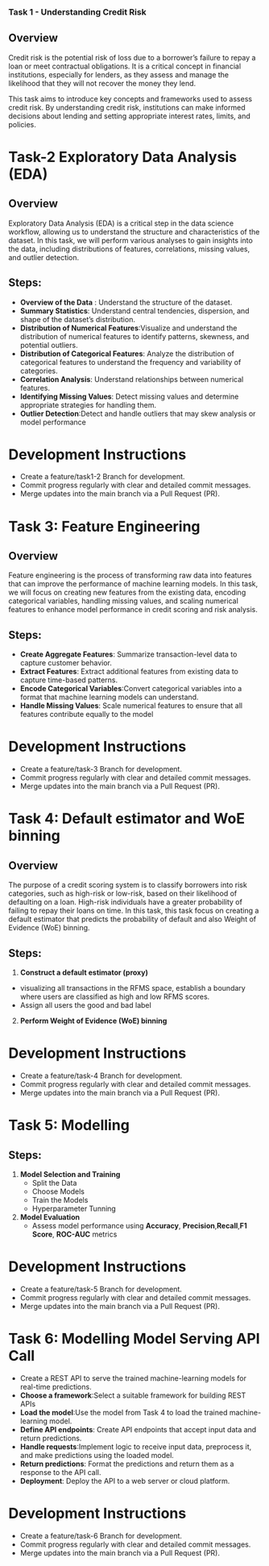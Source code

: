 ###  Task 1 - Understanding Credit Risk
## Overview
Credit risk is the potential risk of loss due to a borrower’s failure to repay a loan or meet contractual obligations. It is a critical concept in financial institutions, especially for lenders, as they assess and manage the likelihood that they will not recover the money they lend.

This task aims to introduce key concepts and frameworks used to assess credit risk. By understanding credit risk, institutions can make informed decisions about lending and setting appropriate interest rates, limits, and policies.

# Task-2 Exploratory Data Analysis (EDA)

## Overview
Exploratory Data Analysis (EDA) is a critical step in the data science workflow, allowing us to understand the structure and characteristics of the dataset. In this task, we will perform various analyses to gain insights into the data, including distributions of features, correlations, missing values, and outlier detection.

## Steps:
- **Overview of the Data** : Understand the structure of the dataset.
- **Summary Statistics**: Understand central tendencies, dispersion, and shape of the dataset’s distribution.
- **Distribution of Numerical Features**:Visualize and understand the distribution of numerical features to identify patterns, skewness, and potential outliers.
- **Distribution of Categorical Features**: Analyze the distribution of categorical features to understand the frequency and variability of categories.
- **Correlation Analysis**: Understand relationships between numerical features.
- **Identifying Missing Values**: Detect missing values and determine appropriate strategies for handling them.
- **Outlier Detection**:Detect and handle outliers that may skew analysis or model performance


# Development Instructions
- Create a feature/task1-2 Branch for development.
- Commit progress regularly with clear and detailed commit messages.
- Merge updates into the main branch via a Pull Request (PR).

# Task 3: Feature Engineering

## Overview
Feature engineering is the process of transforming raw data into features that can improve the performance of machine learning models. In this task, we will focus on creating new features from the existing data, encoding categorical variables, handling missing values, and scaling numerical features to enhance model performance in credit scoring and risk analysis.

## Steps:

- **Create Aggregate Features**: Summarize transaction-level data to capture customer behavior.
- **Extract Features**: Extract additional features from existing data to capture time-based patterns.
- **Encode Categorical Variables**:Convert categorical variables into a format that machine learning models can understand.
- **Handle Missing Values**: Scale numerical features to ensure that all features contribute equally to the model

# Development Instructions
- Create a feature/task-3 Branch for development.
- Commit progress regularly with clear and detailed commit messages.
- Merge updates into the main branch via a Pull Request (PR).

# Task 4: Default estimator and WoE binning
## Overview
The purpose of a credit scoring system is to classify borrowers into risk categories, such as high-risk or low-risk, based on their likelihood of defaulting on a loan. High-risk individuals have a greater probability of failing to repay their loans on time. In this task, this task focus on creating a default estimator that predicts the probability of default and also Weight of Evidence (WoE) binning.
## Steps:
1. **Construct a default estimator (proxy)**
  - visualizing all transactions in the RFMS space, establish a boundary where users are classified as high and low RFMS scores.
  - Assign all users the good and bad label
2. **Perform Weight of Evidence (WoE) binning**

# Development Instructions
- Create a feature/task-4 Branch for development.
- Commit progress regularly with clear and detailed commit messages.
- Merge updates into the main branch via a Pull Request (PR).

# Task 5: Modelling
## Steps:
1. **Model Selection and Training**
      - Split the Data
      - Choose Models
      - Train the Models
      - Hyperparameter Tunning
2. **Model Evaluation**
    - Assess model performance using **Accuracy**, **Precision**,**Recall**,**F1 Score**, **ROC-AUC**  metrics
    
# Development Instructions
- Create a feature/task-5 Branch for development.
- Commit progress regularly with clear and detailed commit messages.
- Merge updates into the main branch via a Pull Request (PR).

# Task 6: Modelling Model Serving API Call

- Create a REST API to serve the trained machine-learning models for real-time predictions.
- **Choose a framework**:Select a suitable framework for building REST APIs 
- **Load the model**:Use the model from Task 4 to load the trained machine-learning model.
- **Define API endpoints**: Create API endpoints that accept input data and return predictions.
- **Handle requests**:Implement logic to receive input data, preprocess it, and make predictions using the loaded model.
- **Return predictions**: Format the predictions and return them as a response to the API call.
- **Deployment**: Deploy the API to a web server or cloud platform.

# Development Instructions
- Create a feature/task-6 Branch for development.
- Commit progress regularly with clear and detailed commit messages.
- Merge updates into the main branch via a Pull Request (PR).
